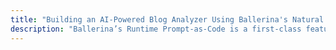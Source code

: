 ```yaml
---
title: "Building an AI-Powered Blog Analyzer Using Ballerina's Natural Programming"
description: "Ballerina’s Runtime Prompt-as-Code is a first-class feature designed to bring AI-powered capabilities directly into your integration workflows. This feature operates at runtime, enabling users to effortlessly integrate LLM calls into their existing components without disrupting their application logic. What sets it apart is its ability to transform natural language descriptions into executable programs, bridging the gap between human intent and machine execution."
---
```


